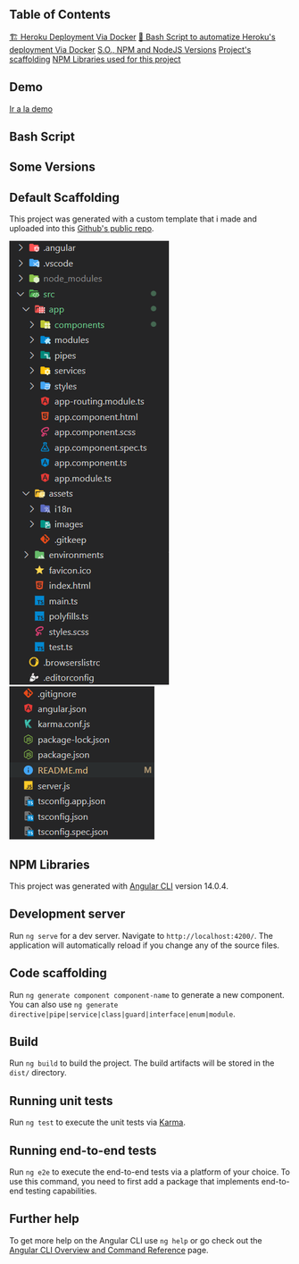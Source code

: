 ## Table of Contents

[🏗️ Heroku Deployment Via Docker](#demo)
[📜 Bash Script to automatize Heroku's deployment Via Docker](#bash-script)
[S.O., NPM and NodeJS Versions](#some-versions)
[Project's scaffolding](#default-scaffolding)
[NPM Libraries used for this project](#npm-libraries)

## Demo

<!-- Poner link que toque en el examen -->
[Ir a la demo](https://web-marvel.herokuapp.com/) 

## Bash Script

## Some Versions

## Default Scaffolding
This project was generated with a custom template that i made and uploaded into this [Github's public repo](https://github.com/gdsa1022/My-Custom-ANGULAR-Scafolding).

![Screenshot](./src/assets/images/EDC_DefaultScaffolding.png)
![Screenshot](./src/assets/images/EDC_DefaultScaffolding2.png)

## NPM Libraries


This project was generated with [Angular CLI](https://github.com/angular/angular-cli) version 14.0.4.

## Development server

Run `ng serve` for a dev server. Navigate to `http://localhost:4200/`. The application will automatically reload if you change any of the source files.

## Code scaffolding

Run `ng generate component component-name` to generate a new component. You can also use `ng generate directive|pipe|service|class|guard|interface|enum|module`.

## Build

Run `ng build` to build the project. The build artifacts will be stored in the `dist/` directory.

## Running unit tests

Run `ng test` to execute the unit tests via [Karma](https://karma-runner.github.io).

## Running end-to-end tests

Run `ng e2e` to execute the end-to-end tests via a platform of your choice. To use this command, you need to first add a package that implements end-to-end testing capabilities.

## Further help

To get more help on the Angular CLI use `ng help` or go check out the [Angular CLI Overview and Command Reference](https://angular.io/cli) page.
